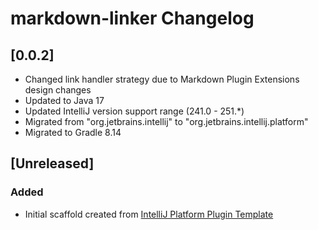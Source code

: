 <!-- Keep a Changelog guide -> https://keepachangelog.com -->


# markdown-linker Changelog

## [0.0.2]
- Changed link handler strategy due to Markdown Plugin Extensions design changes 
- Updated to Java 17
- Updated IntelliJ version support range (241.0 - 251.*)
- Migrated from "org.jetbrains.intellij" to "org.jetbrains.intellij.platform"
- Migrated to Gradle 8.14

## [Unreleased]
### Added
- Initial scaffold created from [IntelliJ Platform Plugin Template](https://github.com/JetBrains/intellij-platform-plugin-template)
